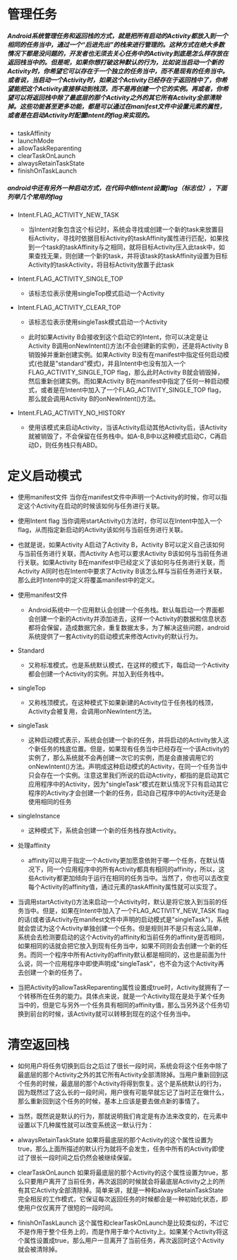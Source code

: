 # 管理任务

##### Android系统管理任务和返回栈的方式，就是把所有启动的Activity都放入到一个相同的任务当中，通过一个“后进先出”的栈来进行管理的。这种方式在绝大多数情况下都是没问题的，开发者也无须去关心任务中的Activity到底是怎么样存放在返回栈当中的。但是呢，如果你想打破这种默认的行为，比如说当启动一个新的Activity时，你希望它可以存在于一个独立的任务当中，而不是现有的任务当中。或者说，当启动一个Activity时，如果这个Activity已经存在于返回栈中了，你希望能把这个Activity直接移动到栈顶，而不是再创建一个它的实例。再或者，你希望可以将返回栈中除了最底层的那个Activity之外的其它所有Activity全部清除掉。这些功能甚至更多功能，都是可以通过在manifest文件中设置<activity>元素的属性，或者是在启动Activity时配置Intent的flag来实现的。

- taskAffinity
- launchMode
- allowTaskReparenting
- clearTaskOnLaunch
- alwaysRetainTaskState
- finishOnTaskLaunch

##### android中还有另外一种启动方式，在代码中给Intent设置flag（标志位），下面列举几个常用的flag

- Intent.FLAG_ACTIVITY_NEW_TASK

    - 当Intent对象包含这个标记时，系统会寻找或创建一个新的task来放置目标Activity，寻找时依据目标Activity的taskAffinity属性进行匹配，如果找到一个task的taskAffinity与之相同，就将目标Activity压入此task中，如果查找无果，则创建一个新的task，并将该task的taskAffinity设置为目标Activity的taskActivity，将目标Activity放置于此task
- Intent.FLAG_ACTIVITY_SINGLE_TOP

    - 该标志位表示使用singleTop模式启动一个Activity
-   Intent.FLAG_ACTIVITY_CLEAR_TOP

    - 该标志位表示使用singleTask模式启动一个Activity

    - 此时如果Activity B会接收到这个启动它的Intent，你可以决定是让Activity B调用onNewIntent()方法(不会创建新的实例)，还是将Activity B销毁掉并重新创建实例。如果Activity B没有在manifest中指定任何启动模式(也就是"standard"模式)，并且Intent中也没有加入一个FLAG_ACTIVITY_SINGLE_TOP flag，那么此时Activity B就会销毁掉，然后重新创建实例。而如果Activity B在manifest中指定了任何一种启动模式，或者是在Intent中加入了一个FLAG_ACTIVITY_SINGLE_TOP flag，那么就会调用Activity B的onNewIntent()方法。

-   Intent.FLAG_ACTIVITY_NO_HISTORY

    - 使用该模式来启动Activity，当该Activity启动其他Activity后，该Activity就被销毁了，不会保留在任务栈中。如A-B,B中以这种模式启动C，C再启动D，则任务栈只有ABD。

# 定义启动模式

-   使用manifest文件
当你在manifest文件中声明一个Activity的时候，你可以指定这个Activity在启动的时候该如何与任务进行关联。

-   使用Intent flag
当你调用startActivity()方法时，你可以在Intent中加入一个flag，从而指定新启动的Activity该如何与当前任务进行关联。

-   也就是说，如果Activity A启动了Activity B，Activity B可以定义自己该如何与当前任务进行关联，而Activity A也可以要求Activity B该如何与当前任务进行关联。如果Activity B在manifest中已经定义了该如何与任务进行关联，而Activity A同时也在Intent中要求了Activity B该怎么样与当前任务进行关联，那么此时Intent中的定义将覆盖manifest中的定义。

-   使用manifest文件

    -  Android系统中一个应用默认会创建一个任务栈。默认每启动一个界面都会创建一个新的Activity并添加进去，这样一个Activity的数据和信息状态都将会保留，造成数据冗余，重复数据太多，为了解决这些问题，android系统提供了一套Activity的启动模式来修改Activity的默认行为。

- Standard

    - 又称标准模式，也是系统默认模式，在这样的模式下，每启动一个Activity都会创建一个Activity的实例。并加入到任务栈中。

-  singleTop

    - 又称栈顶模式，在这种模式下如果新建的Activity位于任务栈的栈顶，Activity会被复用，会调用onNewIntent方法。
- singleTask

    - 这种启动模式表示，系统会创建一个新的任务，并将启动的Activity放入这个新任务的栈底位置。但是，如果现有任务当中已经存在一个该Activity的实例了，那么系统就不会再创建一次它的实例，而是会直接调用它的onNewIntent()方法。声明成这种启动模式的Activity，在同一个任务当中只会存在一个实例。注意这里我们所说的启动Activity，都指的是启动其它应用程序中的Activity，因为"singleTask"模式在默认情况下只有启动其它程序的Activity才会创建一个新的任务，启动自己程序中的Activity还是会使用相同的任务

- singleInstance

    - 这种模式下，系统会创建一个新的任务栈存放Activity。

-  处理affinity

    -  affinity可以用于指定一个Activity更加愿意依附于哪一个任务，在默认情况下，同一个应用程序中的所有Activity都具有相同的affinity，所以，这些Activity都更加倾向于运行在相同的任务当中。当然了，你也可以去改变每个Activity的affinity值，通过<activity>元素的taskAffinity属性就可以实现了。

- 当调用startActivity()方法来启动一个Activity时，默认是将它放入到当前的任务当中。但是，如果在Intent中加入了一个FLAG_ACTIVITY_NEW_TASK flag的话(或者该Activity在manifest文件中声明的启动模式是"singleTask")，系统就会尝试为这个Activity单独创建一个任务。但是规则并不是只有这么简单，系统会去检测要启动的这个Activity的affinity和当前任务的affinity是否相同，如果相同的话就会把它放入到现有任务当中，如果不同则会去创建一个新的任务。而同一个程序中所有Activity的affinity默认都是相同的，这也是前面为什么说，同一个应用程序中即使声明成"singleTask"，也不会为这个Activity再去创建一个新的任务了。

- 当把Activity的allowTaskReparenting属性设置成true时，Activity就拥有了一个转移所在任务的能力。具体点来说，就是一个Activity现在是处于某个任务当中的，但是它与另外一个任务具有相同的affinity值，那么当另外这个任务切换到前台的时候，该Activity就可以转移到现在的这个任务当中。

# 清空返回栈

-  如何用户将任务切换到后台之后过了很长一段时间，系统会将这个任务中除了最底层的那个Activity之外的其它所有Activity全部清除掉。当用户重新回到这个任务的时候，最底层的那个Activity将得到恢复。这个是系统默认的行为，因为既然过了这么长的一段时间，用户很有可能早就忘记了当时正在做什么，那么重新回到这个任务的时候，基本上应该是要去做点新的事情了。

-  当然，既然说是默认的行为，那就说明我们肯定是有办法来改变的，在<activity>元素中设置以下几种属性就可以改变系统这一默认行为：

-  alwaysRetainTaskState
    如果将最底层的那个Activity的这个属性设置为true，那么上面所描述的默认行为就将不会发生，任务中所有的Activity即使过了很长一段时间之后仍然会被继续保留。

-   clearTaskOnLaunch
    如果将最底层的那个Activity的这个属性设置为true，那么只要用户离开了当前任务，再次返回的时候就会将最底层Activity之上的所有其它Activity全部清除掉。简单来讲，就是一种和alwaysRetainTaskState完全相反的工作模式，它保证每次返回任务的时候都会是一种初始化状态，即使用户仅仅离开了很短的一段时间。

-   finishOnTaskLaunch
    这个属性和clearTaskOnLaunch是比较类似的，不过它不是作用于整个任务上的，而是作用于单个Activity上。如果某个Activity将这个属性设置成true，那么用户一旦离开了当前任务，再次返回时这个Activity就会被清除掉。
